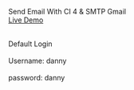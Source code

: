 Send Email With CI 4 & SMTP Gmail<br>
<a href="https://e-inventory-ci4.000webhostapp.com/auth/login" target="_blank">Live Demo</a><br><br>

Default Login<br><br>
Username: danny<br><br>
password: danny<br><br>
